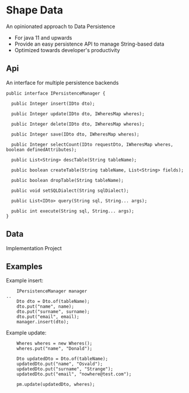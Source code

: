 # Shape Data

An opinionated approach to Data Persistence

*	For java 11 and upwards
*	Provide an easy persistence API to manage String-based data
*	Optimized towards developer's productivity

## Api

An interface for multiple persistence backends 

```
public interface IPersistenceManager {

  public Integer insert(IDto dto);

  public Integer update(IDto dto, IWheresMap wheres);

  public Integer delete(IDto dto, IWheresMap wheres);

  public Integer save(IDto dto, IWheresMap wheres);

  public Integer selectCount(IDto requestDto, IWheresMap wheres, boolean definedAttributes);

  public List<String> descTable(String tableName);

  public boolean createTable(String tableName, List<String> fields);

  public boolean dropTable(String tableName);

  public void setSQLDialect(String sqlDialect);

  public List<IDto> query(String sql, String... args);

  public int execute(String sql, String... args);
}
```

## Data

Implementation Project

## Examples

Example insert:

```
    IPersistenceManager manager
..
    Dto dto = Dto.of(tableName);
    dto.put("name", name);
    dto.put("surname", surname);
    dto.put("email", email);
    manager.insert(dto);
```

Example update:
```
    Wheres wheres = new Wheres();
    wheres.put("name", "Donald");

    Dto updatedDto = Dto.of(tableName);
    updatedDto.put("name", "Osvald");
    updatedDto.put("surname", "Strange");
    updatedDto.put("email", "nowhere@test.com");
    
    pm.update(updatedDto, wheres);
```

